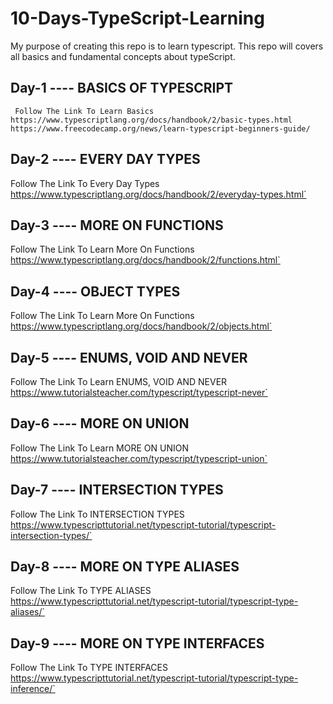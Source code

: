 # 10-Days-TypeScript-Learning

My purpose of creating this repo is to learn typescript. This repo will covers all basics and fundamental concepts about typeScript.

## Day-1 ---- BASICS OF TYPESCRIPT

`
Follow The Link To Learn Basics
https://www.typescriptlang.org/docs/handbook/2/basic-types.html
https://www.freecodecamp.org/news/learn-typescript-beginners-guide/`

## Day-2 ---- EVERY DAY TYPES

Follow The Link To Every Day Types
https://www.typescriptlang.org/docs/handbook/2/everyday-types.html`

## Day-3 ---- MORE ON FUNCTIONS

Follow The Link To Learn More On Functions
https://www.typescriptlang.org/docs/handbook/2/functions.html`

## Day-4 ---- OBJECT TYPES

Follow The Link To Learn More On Functions
https://www.typescriptlang.org/docs/handbook/2/objects.html`

## Day-5 ---- ENUMS, VOID AND NEVER

Follow The Link To Learn ENUMS, VOID AND NEVER
https://www.tutorialsteacher.com/typescript/typescript-never`

## Day-6 ---- MORE ON UNION

Follow The Link To Learn MORE ON UNION
https://www.tutorialsteacher.com/typescript/typescript-union`

## Day-7 ---- INTERSECTION TYPES

Follow The Link To INTERSECTION TYPES
https://www.typescripttutorial.net/typescript-tutorial/typescript-intersection-types/`

## Day-8 ---- MORE ON TYPE ALIASES

Follow The Link To TYPE ALIASES
https://www.typescripttutorial.net/typescript-tutorial/typescript-type-aliases/`

## Day-9 ---- MORE ON TYPE INTERFACES

Follow The Link To TYPE INTERFACES
https://www.typescripttutorial.net/typescript-tutorial/typescript-type-inference/`
